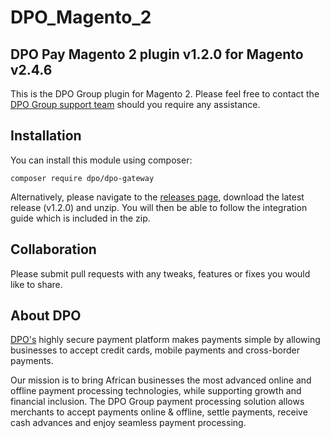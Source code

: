 # DPO_Magento_2
## DPO Pay Magento 2 plugin v1.2.0 for Magento v2.4.6

This is the DPO Group plugin for Magento 2. Please feel free to contact the [DPO Group support team](https://dpogroup.com/contact-us/) should you require any assistance.

## Installation

You can install this module using composer:

```console
composer require dpo/dpo-gateway
```

Alternatively, please navigate to the [releases page](https://github.com/DPO-Group/DPO_Magento_2/releases), download the latest release (v1.2.0) and unzip. You will then be able to follow the integration guide which is included in the zip.

## Collaboration

Please submit pull requests with any tweaks, features or fixes you would like to share.

## About DPO

[DPO's](https://dpogroup.com/) highly secure payment platform makes payments simple by allowing businesses to accept credit cards, mobile payments and cross-border payments.

Our mission is to bring African businesses the most advanced online and offline payment processing technologies, while supporting growth and financial inclusion. The DPO Group payment processing solution allows merchants to accept payments online & offline, settle payments, receive cash advances and enjoy seamless payment processing.

